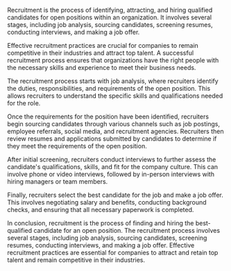 
Recruitment is the process of identifying, attracting, and hiring qualified candidates for open positions within an organization. It involves several stages, including job analysis, sourcing candidates, screening resumes, conducting interviews, and making a job offer.

Effective recruitment practices are crucial for companies to remain competitive in their industries and attract top talent. A successful recruitment process ensures that organizations have the right people with the necessary skills and experience to meet their business needs.

The recruitment process starts with job analysis, where recruiters identify the duties, responsibilities, and requirements of the open position. This allows recruiters to understand the specific skills and qualifications needed for the role.

Once the requirements for the position have been identified, recruiters begin sourcing candidates through various channels such as job postings, employee referrals, social media, and recruitment agencies. Recruiters then review resumes and applications submitted by candidates to determine if they meet the requirements of the open position.

After initial screening, recruiters conduct interviews to further assess the candidate's qualifications, skills, and fit for the company culture. This can involve phone or video interviews, followed by in-person interviews with hiring managers or team members.

Finally, recruiters select the best candidate for the job and make a job offer. This involves negotiating salary and benefits, conducting background checks, and ensuring that all necessary paperwork is completed.

In conclusion, recruitment is the process of finding and hiring the best-qualified candidate for an open position. The recruitment process involves several stages, including job analysis, sourcing candidates, screening resumes, conducting interviews, and making a job offer. Effective recruitment practices are essential for companies to attract and retain top talent and remain competitive in their industries.
